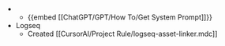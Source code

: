 -
	- {{embed [[ChatGPT/GPT/How To/Get System Prompt]]}}
- Logseq
	- Created [[CursorAI/Project Rule/logseq-asset-linker.mdc]]